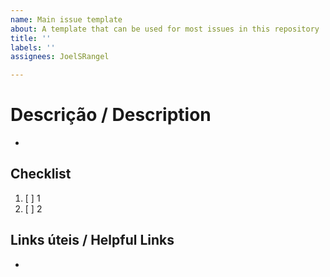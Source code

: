 ```yaml
---
name: Main issue template
about: A template that can be used for most issues in this repository
title: ''
labels: ''
assignees: JoelSRangel

---
```


# Descrição / Description
 - 

## Checklist
 1. [ ] 1
 2. [ ] 2

## Links úteis / Helpful Links
 -
